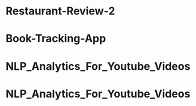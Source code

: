 # Restaurant-Review-2
# Book-Tracking-App
# NLP_Analytics_For_Youtube_Videos
# NLP_Analytics_For_Youtube_Videos

